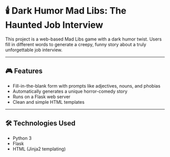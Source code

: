 # 🕯️ Dark Humor Mad Libs: The Haunted Job Interview

This project is a web-based Mad Libs game with a dark humor twist. Users fill in different words to generate a creepy, funny story about a truly unforgettable job interview.

---

## 🎮 Features

- Fill-in-the-blank form with prompts like adjectives, nouns, and phobias
- Automatically generates a unique horror-comedy story
- Runs on a Flask web server
- Clean and simple HTML templates

---

## 🛠️ Technologies Used

- Python 3
- Flask
- HTML (Jinja2 templating)


